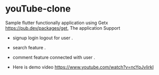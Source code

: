 # youTube-clone
Sample flutter functionally application using Getx https://pub.dev/packages/get, The application Support

- signup login logout for user .

- search feature .

- comment feature connected with user .
- Here is demo video
https://www.youtube.com/watch?v=ncYpJvlirkI



